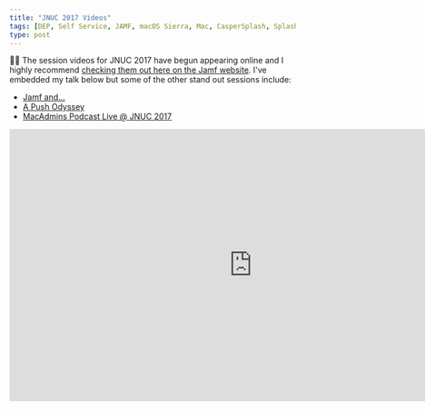 ```yaml
---
title: "JNUC 2017 Videos"
tags: [DEP, Self Service, JAMF, macOS Sierra, Mac, CasperSplash, SplashBuddy, Casper]
type: post
---
```


🙌🏽 The session videos for JNUC 2017 have begun appearing online and I highly recommend [checking them out here on the Jamf website](1). I've embedded my talk below but some of the other stand out sessions include:

- [Jamf and...](2)
- [A Push Odyssey](3)
- [MacAdmins Podcast Live @ JNUC 2017](4)

<iframe width="853" height="480" src="https://www.youtube.com/embed/vMO5fP9ugOw?rel=0" frameborder="0" gesture="media" allowfullscreen></iframe>

[1]:    https://www.jamf.com/resources/all/jamf-nation-user-conference-2017/
[2]:    https://www.jamf.com/resources/jamf-and/
[3]:    https://www.jamf.com/resources/a-push-odyssey-journey-to-the-center-of-apns/
[4]:    https://www.jamf.com/resources/macadmins-podcast-live-jnuc-2017/
